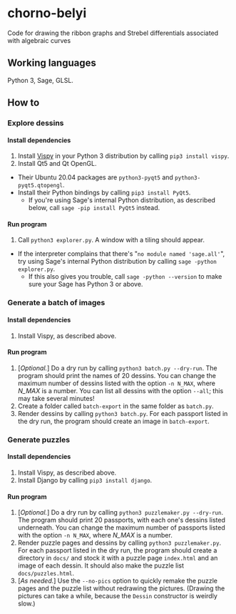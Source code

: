 # chorno-belyi
Code for drawing the ribbon graphs and Strebel differentials associated with algebraic curves

## Working languages

Python 3, Sage, GLSL.

## How to

### Explore dessins

#### Install dependencies
1. Install [Vispy](http://vispy.org/installation.html) in your Python 3 distribution by calling `pip3 install vispy`.
2. Install Qt5 and Qt OpenGL.
  - Their Ubuntu 20.04 packages are `python3-pyqt5` and `python3-pyqt5.qtopengl`.
  - Install their Python bindings by calling `pip3 install PyQt5`.
    - If you're using Sage's internal Python distribution, as described below, call `sage -pip install PyQt5` instead.

#### Run program
1. Call `python3 explorer.py`. A window with a tiling should appear.
  - If the interpreter complains that there's "`no module named 'sage.all'`", try using Sage's internal Python distribution by calling `sage -python explorer.py`.
    - If this also gives you trouble, call `sage -python --version` to make sure your Sage has Python 3 or above.

### Generate a batch of images

#### Install dependencies
1. Install Vispy, as described above.

#### Run program
1. [*Optional.*] Do a dry run by calling `python3 batch.py --dry-run`. The program should print the names of 20 dessins. You can change the maximum number of dessins listed with the option `-n N_MAX`, where *N_MAX* is a number. You can list all dessins with the option `--all`; this may take several minutes!
2. Create a folder called `batch-export` in the same folder as `batch.py`.
3. Render dessins by calling `python3 batch.py`. For each passport listed in the dry run, the program should create an image in `batch-export`.

### Generate puzzles

#### Install dependencies
1. Install Vispy, as described above.
2. Install Django by calling `pip3 install django`.

#### Run program
1. [*Optional.*] Do a dry run by calling `python3 puzzlemaker.py --dry-run`. The program should print 20 passports, with each one's dessins listed underneath. You can change the maximum number of passports listed with the option `-n N_MAX`, where *N_MAX* is a number.
2. Render puzzle pages and dessins by calling `python3 puzzlemaker.py`. For each passport listed in the dry run, the program should create a directory in `docs/` and stock it with a puzzle page `index.html` and an image of each dessin. It should also make the puzzle list `docs/puzzles.html`.
3. [*As needed.*] Use the `--no-pics` option to quickly remake the puzzle pages and the puzzle list without redrawing the pictures. (Drawing the pictures can take a while, because the `Dessin` constructor is weirdly slow.)
